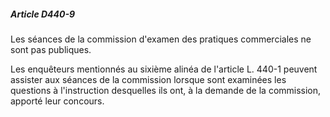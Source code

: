 ##### Article D440-9

Les séances de la commission d'examen des pratiques commerciales ne sont pas publiques.

Les enquêteurs mentionnés au sixième alinéa de l'article L. 440-1 peuvent assister aux séances de la commission lorsque sont examinées les questions à l'instruction desquelles ils ont, à la demande de la commission, apporté leur concours.

